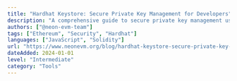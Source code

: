 ```yaml
---
title: "Hardhat Keystore: Secure Private Key Management for Developers"
description: "A comprehensive guide to secure private key management using Hardhat keystore"
authors: ["@neon-evm-team"]
tags: ["Ethereum", "Security", "Hardhat"]
languages: ["JavaScript", "Solidity"]
url: "https://www.neonevm.org/blog/hardhat-keystore-secure-private-key-management-for-developers"
dateAdded: 2024-01-01
level: "Intermediate"
category: "Tools"
---
```

